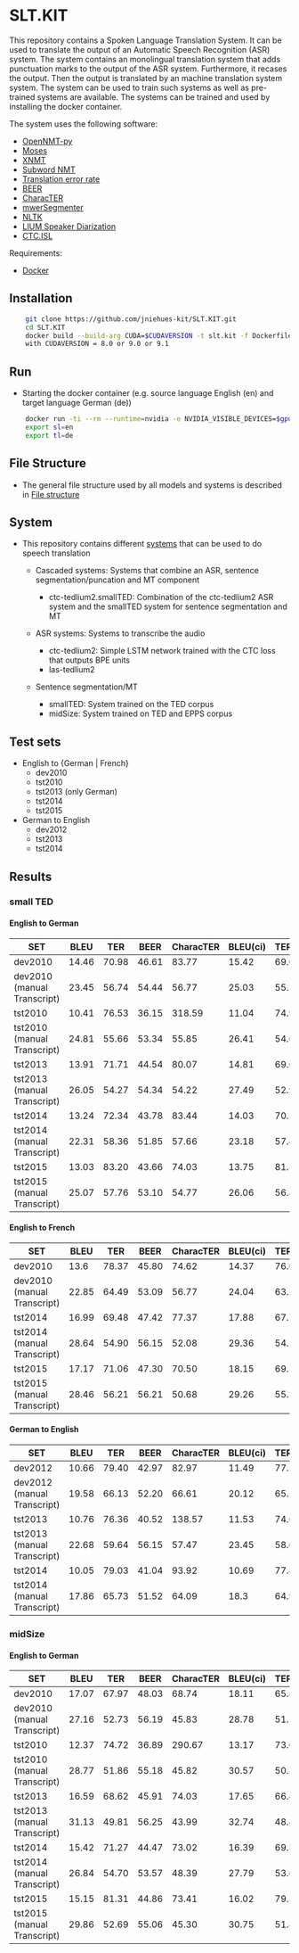 # SLT.KIT

This repository contains a Spoken Language Translation System. It can be used to translate the output of an Automatic Speech Recognition (ASR) system. The system contains an monolingual translation system that adds punctuation marks to the output of the ASR system. Furthermore, it recases the output. Then the output is translated by an machine translation system system. The system can be used to train such systems as well as pre-trained systems are available. The systems can be trained and used by installing the docker container.

The system uses the following software:
* [OpenNMT-py](https://github.com/OpenNMT/OpenNMT-py)
* [Moses](http://www.statmt.org/moses/)
* [XNMT](https://github.com/neulab/xnmt)
* [Subword NMT](https://github.com/rsennrich/subword-nmt)
* [Translation error rate](http://www.cs.umd.edu/%7Esnover/tercom/)
* [BEER](https://github.com/stanojevic/beer)
* [CharacTER](https://github.com/rwth-i6/CharacTER)
* [mwerSegmenter](https://www-i6.informatik.rwth-aachen.de/web/Software/mwerSegmenter.tar.gz)
* [NLTK](http://www.nltk.org/)
* [LIUM Speaker Diarization](http://lium3.univ-lemans.fr/diarization/doku.php)
* [CTC.ISL](https://github.com/markus-m-u-e-l-l-e-r/CTC.ISL)


Requirements:
* [Docker](https://www.docker.com/)

## Installation ##

```bash
    git clone https://github.com/jniehues-kit/SLT.KIT.git
    cd SLT.KIT
    docker build --build-arg CUDA=$CUDAVERSION -t slt.kit -f Dockerfile.ST-Baseline .
    with CUDAVERSION = 8.0 or 9.0 or 9.1
```

## Run ##


* Starting the docker container (e.g. source language English (en) and target language German (de))


```bash
    docker run -ti --rm --runtime=nvidia -e NVIDIA_VISIBLE_DEVICES=$gpuid slt.kit
    export sl=en
    export tl=de
```


## File Structure ##

* The general file structure used by all models and systems is described in [File structure](docs/FileStructure.md)


## System ##

* This repository contains different [systems](docs/Systems.md) that can be used to do speech translation
  * Cascaded systems: Systems that combine an ASR, sentence segmentation/puncation and MT component
    * ctc-tedlium2.smallTED: Combination of the ctc-tedlium2 ASR system and the smallTED system for sentence segmentation and MT

  * ASR systems: Systems to transcribe the audio
    * ctc-tedlium2: Simple LSTM network trained with the CTC loss that outputs BPE units
    * las-tedlium2

  * Sentence segmentation/MT
    * smallTED: System trained on the TED corpus
    * midSize: System trained on TED and EPPS corpus


## Test sets ##
* English to {German | French}
  * dev2010
  * tst2010
  * tst2013 (only German)
  * tst2014
  * tst2015
* German to English
  * dev2012
  * tst2013
  * tst2014


## Results ##


### small TED ###

#### English to German ####
| SET | BLEU | TER | BEER | CharacTER | BLEU(ci) | TER(ci) |
| --- | ---- | --- | ---- | --------- | -------- | ------- |
| dev2010 | 14.46 | 70.98 | 46.61 | 83.77 | 15.42 | 69.00 |
| dev2010 (manual Transcript) | 23.45 | 56.74 | 54.44 | 56.77 | 25.03 | 55.17 |
| tst2010 | 10.41 | 76.53 | 36.15 | 318.59 | 11.04 | 74.96 |
| tst2010 (manual Transcript) | 24.81 | 55.66 | 53.34 | 55.85 | 26.41 | 54.04 |
| tst2013 | 13.91 | 71.71 | 44.54 | 80.07 | 14.81 | 69.60 |
| tst2013 (manual Transcript) | 26.05 | 54.27 | 54.34 | 54.22 | 27.49 | 52.98 |
| tst2014 | 13.24 | 72.34 | 43.78 | 83.44 | 14.03 | 70.57 |
| tst2014 (manual Transcript) | 22.31 | 58.36 | 51.85 | 57.66 | 23.18 | 57.44 |
| tst2015 | 13.03 | 83.20 | 43.66 | 74.03 | 13.75 | 81.30 |
| tst2015 (manual Transcript) | 25.07 | 57.76 | 53.10 | 54.77 | 26.06 | 56.81 |


#### English to French ####

| SET | BLEU | TER | BEER | CharacTER | BLEU(ci) | TER(ci) |
| --- | ---- | --- | ---- | --------- | -------- | ------- |
| dev2010 | 13.6 | 78.37 | 45.80 | 74.62 | 14.37 | 76.65 |
| dev2010 (manual Transcript) | 22.85 | 64.49 | 53.09 | 56.77 | 24.04 | 63.22 |
| tst2014 | 16.99 | 69.48 | 47.42 | 77.37 | 17.88 | 67.77 |
| tst2014 (manual Transcript) | 28.64 | 54.90 | 56.15 | 52.08 | 29.36 | 54.16 |
| tst2015 | 17.17 | 71.06 | 47.30 | 70.50 | 18.15 | 69.18 |
| tst2015 (manual Transcript) | 28.46 | 56.21 | 56.21 | 50.68 | 29.26 | 55.28 |


#### German to English ####

| SET | BLEU | TER | BEER | CharacTER | BLEU(ci) | TER(ci) |
| --- | ---- | --- | ---- | --------- | -------- | ------- |
| dev2012 | 10.66 | 79.40 | 42.97 | 82.97 | 11.49 | 77.57 |
| dev2012 (manual Transcript) | 19.58 | 66.13 | 52.20 | 66.61 | 20.12 | 65.28 |
| tst2013 | 10.76 | 76.36 | 40.52 | 138.57 | 11.53 | 74.67 |
| tst2013 (manual Transcript) | 22.68 | 59.64 | 56.15 | 57.47 | 23.45 | 58.63 |
| tst2014 | 10.05 | 79.03 | 41.04 | 93.92 | 10.69 | 77.46 |
| tst2014 (manual Transcript) | 17.86 | 65.73 | 51.52 | 64.09 | 18.3 | 64.99 |


### midSize ###

#### English to German ####
| SET | BLEU | TER | BEER | CharacTER | BLEU(ci) | TER(ci) |
| --- | ---- | --- | ---- | --------- | -------- | ------- |
| dev2010 | 17.07 | 67.97 | 48.03 | 68.74 | 18.11 | 65.84 |
| dev2010 (manual Transcript) | 27.16 | 52.73 | 56.19 | 45.83 | 28.78 | 51.16 |
| tst2010 | 12.37 | 74.72 | 36.89 | 290.67 | 13.17 | 73.01 |
| tst2010 (manual Transcript) | 28.77 | 51.86 | 55.18 | 45.82 | 30.57 | 50.21 |
| tst2013 | 16.59 | 68.62 | 45.91 | 74.03 | 17.65 | 66.41 |
| tst2013 (manual Transcript) | 31.13 | 49.81 | 56.25 | 43.99 | 32.74 | 48.41 |
| tst2014 | 15.42 | 71.27 | 44.47 | 73.02 | 16.39 | 69.33 |
| tst2014 (manual Transcript) | 26.84 | 54.70 | 53.57 | 48.39 | 27.79 | 53.69 |
| tst2015 | 15.15 | 81.31 | 44.86 | 73.41 | 16.02 | 79.39 |
| tst2015 (manual Transcript) | 29.86 | 52.69 | 55.06 | 45.30 | 30.75 | 51.85 |
